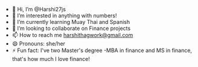 - 👋 Hi, I’m @Harshi27js
- 👀 I’m interested in anything with numbers!
- 🌱 I’m currently learning Muay Thai and Spanish
- 💞️ I’m looking to collaborate on Finance projects
- 📫 How to reach me harshithagwork@gmail.com
- 😄 Pronouns: she/her
- ⚡ Fun fact: I've two Master's degree -MBA in finance and MS in finance, that's how much I love finance!

<!---
Harshi27js/Harshi27js is a ✨ special ✨ repository because its `README.md` (this file) appears on your GitHub profile.
You can click the Preview link to take a look at your changes.
--->
